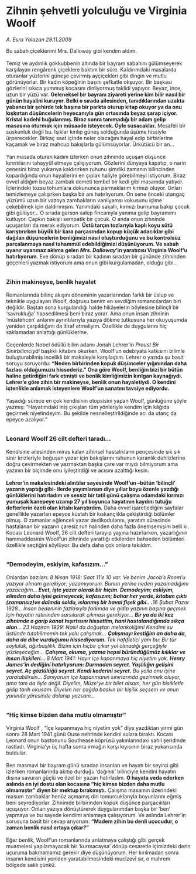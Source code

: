 # Zihnin şehvetli yolculuğu ve Virginia Woolf

*A. Esra Yalazan 29.11.2009*

<div class="yazi">Bu sabah çiçeklerimi Mrs. Dalloway gibi kendim aldım. <br/><br/>Temiz ve aydınlık gökkubbenin altında bir bayram sabahını gülümseyerek karşılayan rengârenk çiçeklere baktım bir süre. Kaldırımdaki masalarda oturanlar yüzlerini güneşe çevirmiş ayçiçekleri gibi dingin ve mutlu görünüyorlar. Bir kadın köpeğinin başını şefkatle okşuyor. Bir başkası gözlerini sıkıca yummuş kocasını dinliyormuş taklidi yapıyor. Beyaz, ince, uzun bir yüzü var. <b>Geleneksel bir bayram ziyareti yerine kim bilir nasıl bir günün hayalini kuruyor. Belki o sırada ailesinden, tanıdıklarından uzakta yabancı bir şehirde tek başına bir parkta oturup kitap okuyor ya da onu kışkırtan düşüncelerin heyecanıyla gün ortasında beyaz şarap içiyor. Kristal kadehi buğulanmış. Biraz sonra tanımadığı bir adam gelip masasına oturmak için müsaade isteyecek. Öyle susacaklar.</b> Mesafeli bir suskunluk değil bu. Işıklar kırılıp güneş solduğunda üşüme hissiyle ürperecekler. Birkaç saat içinde neler olacağını hayal edip birbirlerine kaçamak ve biraz mahcup bakışlarla gülümsüyorlar. Ürkütücü bir an... <br/><br/>Yan masada oturan kadını izlerken onun zihninde uçuşan düşünce kırıntılarını tahayyül etmeye çalışıyorum. Gözlerini dünyaya kapatıp, o narin çenesini biraz yukarıya kaldırırken ruhunu şimdiki zamanın bilincinden kopardığında onun hayallerini en çıplak haliyle görebilmeyi istiyorum. Biraz evvel aldığım beyaz zambak demeti tembel bir kedi gibi masamda yatıyor. İçlerindeki tozsu tohumlara dokununca parmaklarım kırmızı oluyor. Onları temizlemeye çalışırken başka bir anı hatırlıyorum. On sene önceki utangaç yüzümü uzun bir vazoya zambakların vanilyamsı kokusunu içime çekebilmek için daldırmışım. Yanımdaki sakallı, kırmızı burnuma bakıp çocuk gibi gülüyor... O sırada garson salep fincanıyla yanıma gelip bayramımı kutluyor. Çapkın bakışlı sempatik bir çocuk. O anda onun zihninde uçuşanları da merak ediyorum. <b>Üstü tarçın tozlarıyla kaplı koyu sütü karıştırırken büyük bir kara parçasından kopup küçük adacıklar gibi dağılan düşüncelerin benliğimizi nasıl oluşturduğunu ve bu kontrolsüz parçalanmaya nasıl tahammül edebildiğimizi düşünüyorum. Ve sabah uyanır uyanmaz aklıma gelen <i>Mrs. Dalloway</i>’in yaratıcısı Virginia Woolf’u hatırlıyorum</b>. Eve dönüp sıradan bir kadının sıradan bir gününde zihninden geçenleri yazmak istiyorum ama onun gibi kurgulamadan, olduğu gibi...<b> <br/><br/><br/><font size="3">Zihin makineyse, benlik hayalet</font> </b><br/><br/>Romanlarında bilinç akışını döneminin yazarlarından farklı bir üslup ve teknikle uygulayan Woolf, doğrusu benim en sevdiğim romancılardan biri değildir. Baştan sona kurgulandığı halde hikâyelerin böylesine bilinçli bir ‘savrukluğa’ hapsedilmesi beni biraz yorar. Ama onun insan zihninin ‘müstehcen’ anlarını ayrıntılarıyla yazıya dökme tutkusuna her okuyuşumda yeniden çarpıldığımı da itiraf etmeliyim. Özellikle de duygularını hiç saklamadan anlattığı günlüklerine. <br/><br/>Geçenlerde Nobel ödüllü bilim adamı Jonah Lehrer’in <i>Proust Bir Sinirbilimciydi</i> başlıklı kitabını okurken, Woolf’un edebiyata katkısını bilimle buluşturabilmiş incelikli bir makaleyle karşılaştım. Lehrer o yazıda şu basit soruyu soruyordu: <b>“Neden birbirinden kopuk düşünceler yığınından daha fazlası olduğumuzu hissederiz.” Ona göre Woolf, benliğin bizi bir bütün haline getirdiğini fark etmişti ve benlik kimliğimizin kırılgan kaynağıydı. Lehrer’e göre zihin bir makineyse, benlik onun hayaletiydi. O kendini içtenlikle anlamak isteyenlere Woolf’un sanatını tavsiye ediyordu. </b><br/><br/>Yaşadığı sürece en çok kendisinin otopsisini yapan Woolf, günlüğüne şöyle yazmış: “Hayatımdaki iniş çıkışları tüm yönleriyle kendim için kâğıda geçirmek niyetindeyim. Bu şekilde nesnelleştirildiğinde acı da utanç da epeyce azalıyor.” <b><br/><br/><br/><font size="3">Leonard Woolf 26 cilt defteri taradı...</font></b> <br/><br/>Kendisine ailesinden miras kalan zihinsel hastalıkların pençesinde sık sık sinir krizleriyle boğuşan yazar için bakışlarını ruhunun karanlık dehlizlerine doğru çevirmekten ve yazmaktan başka çare var mıydı bilmiyorum ama yazının bir biçimde onu iyileştirdiği ve acısını azalttığı kesin. <b><br/><br/>Lehrer’in makalesindeki alıntılar sayesinde Woolf’un –bütün ‘bilinçli’ yazarın yaptığı gibi- ilerde yayımlansın diye yıllar boyu özenle yazdığı günlüklerini hatırladım ve sessiz bir tatil günü çalışma odamdaki kırmızı yumuşak kanepeye uzanıp 27 yıl boyunca hayatının kaydını tutuğu defterlerin özeti olan kitabı karıştırdım.</b> Daha evvel işaretlediğim sayfalar genellikle yazarları epeyce küstah bir kıskançlıkla çekiştirdiği bölümler olmuş. O zamanlar eğlenceli yazar dedikodularını, yaratım sürecinde hastalanan bir yazarın çaresiz ruh halinden daha fazla önemsemişim belli ki. Kocası Leonard Woolf, 26 cilt defteri tarayıp yayına hazırlarken, yazarlığının hammaddesinin Woolf’un zihninde yarattığı etkilerden bahseden bölümleri özellikle seçtiğini söylüyor. Bu defa daha çok onlara takıldım. <b><br/><br/><br/><font size="3">“Demodeyim, eskiyim, kafasızım...”</font></b> <br/><br/>Onlardan bazıları: <i>8 Nisan 1918: Saat 11’e 10 var. Ve benim Jacob’s Room’u yazıyor olmam gerekiyor; yazamıyorum. Bunun yerine neden yazamadığımı yazacağım...<b> Evet, işte yazar olarak bir</b> <b>hiçim</b>. <b>Demodeyim; eskiyim, elimden daha iyisi gelmeyecek; kafasızım; bahar her yerde, kitabım çıktı (zamansız)ve dalında soldu, ıslanmış bir havai fişek gibi.. .</b>16 Şubat Pazar 1928... İnsan bedeninin fazlasıyla farkında ve gidip yazının başına geçmek için hayatın rutininden sarsılarak çıkması gerekiyor... <b>Bir ya da iki kez zihnimde o garip kanat hışırtısını hissettim, hani hastalandığımda sıkça olan</b>... 23 Haziran 1929: Nasıl da doğuştan melankoliğim! Kendimi su üstünde tutabilmemin tek yolu çalışmak... <b>Çalışmayı kestiğim an daha da, daha da dibe vurduğumu hissediyorum. </b>Tek hafifletici yanı bu: Bir tür soyluluk, ağırbaşlılık. Bizim için hiçbir çıkar yol olmadığı gerçeğiyle yüzleşeceğim... <b>Çalışma, okuma, yazma hepsi büründüğümüz kılıklar ve insan ilişkileri... </b>8 Mart 1941: Hayır içe kapanmaya hiç niyetim yok. <b>Henry James’in dediğini hatırlıyorum: Durmadan seyret. Yaşlılığın gelişini seyret. Aç gözlülüğü seyret. Kendi kederini seyret.</b> Bu yolla onu işine yaratabilirsin... Sanıyorum içe kapanmanın sınırlarında gezinmek oluyor, ama tam da öyle değil. Diyelim, Müze’ye bir bilet alsam, her gün bisikletle gidip tarih okusam. Diyelim her çağda baskın bir kişilik seçsem ve onun yanında yöresinde dolanıp yazsam...</i><b> <br/><br/><br/><font size="3">“Hiç kimse bizden daha mutlu olmamıştır”</font></b> <br/><br/>Virginia Woolf , “İçe kapanmaya hiç niyetim yok” diye yazdıktan yirmi gün sonra 28 Mart 1941 günü Ouse nehrinde kendini sulara bıraktı. Kocası Leonard onun bastonunu Southease köprüsü yakınlarındaki sahil şeridinde rastladı. Virginia’yı üç hafta sonra ırmağın karşı kıyısının biraz yukarısında buldular. <br/><br/>Ben masmavi bir bayram günü sıradan insanları ve hayatı bir seyirci gibi izlerken romanlarında akıtıp durduğu ‘dağınık’ bilinciyle kendini hayatın dışına savuran güçlü ve özel bir yazarı hatırladım. <b>O hayata veda ederken aslında en iyi dostu olan kocasına “hiç kimse bizden daha mutlu olmamıştır” diyen bir mektup bırakmıştı.</b> Çalışma masamın üzerindeki masum zambaklar henüz açmamış diri tomurcuklarıyla boyunlarını eğmiş beni seyrediyorlar. Zihnimde birbirinden kopuk düşünce parçacıkları uçuşuyor. Onları yazıya dönüştürerek duygularımdan başka bir ‘ben’ yapmaya ve bu sayede kendimi anlamaya çalışıyorum. Ve aslında Lehrer’in sorusuna basit bir cevap arıyorum: <b>“Madem zihin bu denli uçucudur, o zaman benlik nasıl ortaya çıkar?” </b><br/><br/>Eğer benlik, Woolf’un romanlarında anlatmaya çalıştığı gibi gerçek muamelesi yapılamayacak bir ‘kurmacaysa’ dönüp cesaretle içimizdeki derin uçuruma bakmamamız gerekir diye düşünüyorum. Her kırılmadan sonra insanın kendisini yeniden yaratabilmesindeki mucizevî sır, o mahrem bölgede saklı çünkü.
              </div>
